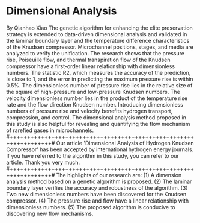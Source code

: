 # Dimensional Analysis
By Qianhao Xiao
The genetic algorithm for enhancing the elite preservation strategy is extended to data-driven dimensional analysis and validated in the laminar boundary layer and the temperature difference characteristics of the Knudsen compressor. Microchannel positions, stages, and media are analyzed to verify the unification. The research shows that the pressure rise, Poiseuille flow, and thermal transpiration flow of the Knudsen compressor have a first-order linear relationship with dimensionless numbers. The statistic R2, which measures the accuracy of the prediction, is close to 1, and the error in predicting the maximum pressure rise is within 0.5%. The dimensionless number of pressure rise lies in the relative size of the square of high-pressure and low-pressure Knudsen numbers. The velocity dimensionless number lies in the product of the temperature rise rate and the flow direction Knudsen number. Introducing dimensionless numbers of pressure rise and velocity benefits hydrogen transport, compression, and control. The dimensional analysis method proposed in this study is also helpful for revealing and quantifying the flow mechanism of rarefied gases in microchannels.
#++++++++++++++++++++++++++++++++++++++++++++++++++++++++++++++++++#
Our article 'Dimensional Analysis of Hydrogen Knudsen Compressor' has been accepted by international hydrogen energy journals. If you have referred to the algorithm in this study, you can refer to our article. Thank you very much.
#++++++++++++++++++++++++++++++++++++++++++++++++++++++++++++++++++#
The highlights of our research are:
(1)	A dimension analysis method based on a genetic algorithm is proposed.
(2)	The laminar boundary layer verifies the accuracy and robustness of the algorithm.
(3)	Two new dimensionless numbers have been discovered for the Knudsen compressor.
(4)	The pressure rise and flow have a linear relationship with dimensionless numbers.
(5)	The proposed algorithm is conducive to discovering new flow mechanisms.
